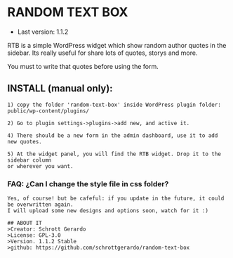 # RANDOM TEXT BOX
* Last version: 1.1.2

RTB is a simple WordPress widget which show random author quotes in the sidebar.
Its really useful for share lots of quotes, storys and more.

You must to write that quotes before using the form.


## INSTALL (manual only):
	1) copy the folder 'random-text-box' inside WordPress plugin folder:
	public/wp-content/plugins/

	2) Go to plugin settings->plugins->add new, and active it.

	4) There should be a new form in the admin dashboard, use it to add new quotes.

	5) At the widget panel, you will find the RTB widget. Drop it to the sidebar column
	or wherever you want.

### FAQ: ¿Can I change the style file in css folder?
	Yes, of course! but be cafeful: if you update in the future, it could be overwritten again.
	I will upload some new designs and options soon, watch for it :)

	## ABOUT IT
	>Creator: Schrott Gerardo  
	>License: GPL-3.0  
	>Version. 1.1.2 Stable  
	>github: https://github.com/schrottgerardo/random-text-box
